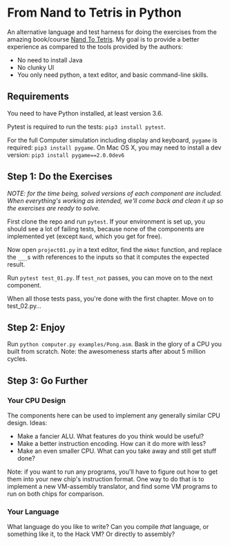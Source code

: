 # From Nand to Tetris in Python

An alternative language and test harness for doing the exercises from the amazing book/course
[Nand To Tetris](https://www.nand2tetris.org). My goal is to provide a better experience
as compared to the tools provided by the authors:

* No need to install Java
* No clunky UI
* You only need python, a text editor, and basic command-line skills.


## Requirements

You need to have Python installed, at least version 3.6.

Pytest is required to run the tests: `pip3 install pytest`.

For the full Computer simulation including display and keyboard, `pygame` is required:
`pip3 install pygame`. On Mac OS X, you may need to install a dev version: 
`pip3 install pygame==2.0.0dev6`


## Step 1: Do the Exercises

_NOTE: for the time being, solved versions of each component are included. When everything's 
working as intended, we'll come back and clean it up so the exercises are ready to solve._

First clone the repo and run `pytest`. If your environment is set up, you should see a lot of 
failing tests, because none of the components are implemented yet (except `Nand`, which you get 
for free).

Now open `project01.py` in a text editor, find the `mkNot` function, and replace the `___`s
with references to the inputs so that it computes the expected result.

Run `pytest test_01.py`. If `test_not` passes, you can move on to the next component.

When all those tests pass, you're done with the first chapter. Move on to test_02.py…


## Step 2: Enjoy

Run `python computer.py examples/Pong.asm`. Bask in the glory of a CPU you built from scratch.
Note: the awesomeness starts after about 5 million cycles.


## Step 3: Go Further


### Your CPU Design

The components here can be used to implement any generally similar CPU design. Ideas:

- Make a fancier ALU. What features do you think would be useful?
- Make a better instruction encoding. How can it do more with less?
- Make an even smaller CPU. What can you take away and still get stuff done?

Note: if you want to run any programs, you'll have to figure out how to get them into
your new chip's instruction format. One way to do that is to implement a new VM-assembly 
translator, and find some VM programs to run on both chips for comparison.


### Your Language

What language do you like to write? Can you compile _that_ language, or something like it, to
the Hack VM? Or directly to assembly?